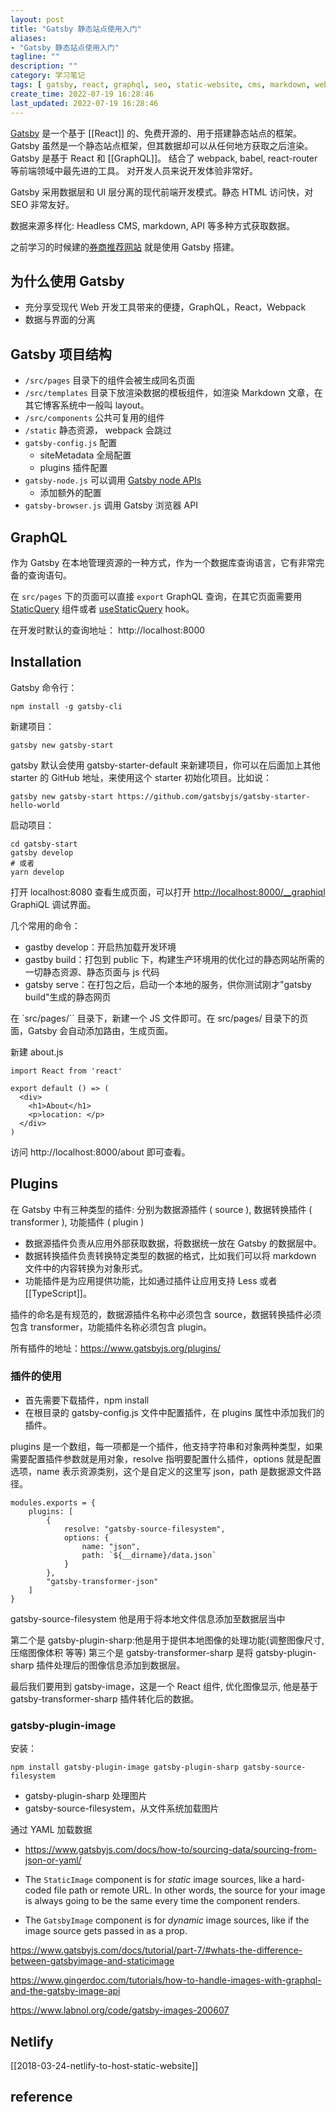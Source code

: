 ```yaml
---
layout: post
title: "Gatsby 静态站点使用入门"
aliases:
- "Gatsby 静态站点使用入门"
tagline: ""
description: ""
category: 学习笔记
tags: [ gatsby, react, graphql, seo, static-website, cms, markdown, webpack ]
create_time: 2022-07-19 16:28:46
last_updated: 2022-07-19 16:28:46
---
```


[Gatsby](https://www.gatsbyjs.com/) 是一个基于 [[React]] 的、免费开源的、用于搭建静态站点的框架。Gatsby 虽然是一个静态站点框架，但其数据却可以从任何地方获取之后渲染。
Gatsby 是基于 React 和 [[GraphQL]]。 结合了 webpack, babel, react-router 等前端领域中最先进的工具。 对开发人员来说开发体验非常好。

Gatsby 采用数据层和 UI 层分离的现代前端开发模式。静态 HTML 访问快，对 SEO 非常友好。

数据来源多样化: Headless CMS, markdown, API 等多种方式获取数据。

之前学习的时候建的[券商推荐网站](https://broker.einverne.info/) 就是使用 Gatsby 搭建。

## 为什么使用 Gatsby

- 充分享受现代 Web 开发工具带来的便捷，GraphQL，React，Webpack
- 数据与界面的分离

## Gatsby 项目结构

- `/src/pages` 目录下的组件会被生成同名页面
- `/src/templates` 目录下放渲染数据的模板组件，如渲染 Markdown 文章，在其它博客系统中一般叫 layout。
- `/src/components` 公共可复用的组件
- `/static` 静态资源， webpack 会跳过
- `gatsby-config.js` 配置
  - siteMetadata 全局配置
  - plugins 插件配置
- `gatsby-node.js` 可以调用 [Gatsby node APIs](https://www.gatsbyjs.org/docs/node-apis/)
  - 添加额外的配置
- `gatsby-browser.js` 调用 Gatsby 浏览器 API

## GraphQL

作为 Gatsby 在本地管理资源的一种方式，作为一个数据库查询语言，它有非常完备的查询语句。

在 `src/pages` 下的页面可以直接 `export` GraphQL 查询，在其它页面需要用 [StaticQuery](https://www.gatsbyjs.org/docs/static-query/) 组件或者 [useStaticQuery](https://www.gatsbyjs.org/docs/use-static-query/) hook。

在开发时默认的查询地址： http://localhost:8000

## Installation

Gatsby 命令行：

    npm install -g gatsby-cli

新建项目：

    gatsby new gatsby-start

gatsby 默认会使用 gatsby-starter-default 来新建项目，你可以在后面加上其他 starter 的 GitHub 地址，来使用这个 starter 初始化项目。比如说：

    gatsby new gatsby-start https://github.com/gatsbyjs/gatsby-starter-hello-world

启动项目：

    cd gatsby-start
    gatsby develop
    # 或者
    yarn develop

打开 localhost:8080 查看生成页面，可以打开 <http://localhost:8000/__graphiql> GraphiQL 调试界面。

几个常用的命令：

- gastby develop：开启热加载开发环境
- gastby build：打包到 public 下，构建生产环境用的优化过的静态网站所需的一切静态资源、静态页面与 js 代码
- gatsby serve：在打包之后，启动一个本地的服务，供你测试刚才"gatsby build"生成的静态网页

在 `src/pages/`` 目录下，新建一个 JS 文件即可。在 src/pages/ 目录下的页面，Gatsby 会自动添加路由，生成页面。

新建 about.js

```
import React from 'react'

export default () => (
  <div>
    <h1>About</h1>
    <p>location: </p>
  </div>
)
```

访问 http://localhost:8000/about 即可查看。

## Plugins

在 Gatsby 中有三种类型的插件: 分别为数据源插件 ( source ), 数据转换插件 ( transformer ), 功能插件 ( plugin )

- 数据源插件负责从应用外部获取数据，将数据统一放在 Gatsby 的数据层中。
- 数据转换插件负责转换特定类型的数据的格式，比如我们可以将 markdown 文件中的内容转换为对象形式。
- 功能插件是为应用提供功能，比如通过插件让应用支持 Less 或者 [[TypeScript]]。

插件的命名是有规范的，数据源插件名称中必须包含 source，数据转换插件必须包含 transformer，功能插件名称必须包含 plugin。

所有插件的地址：<https://www.gatsbyjs.org/plugins/>

### 插件的使用

- 首先需要下载插件，npm install
- 在根目录的 gatsby-config.js 文件中配置插件，在 plugins 属性中添加我们的插件。

plugins 是一个数组，每一项都是一个插件，他支持字符串和对象两种类型，如果需要配置插件参数就是用对象，resolve 指明要配置什么插件，options 就是配置选项，name 表示资源类别，这个是自定义的这里写 json，path 是数据源文件路径。

```
modules.exports = {
    plugins: [
        {
            resolve: "gatsby-source-filesystem",
            options: {
                name: "json",
                path: `${__dirname}/data.json`
            }
        },
        "gatsby-transformer-json"
    ]
}
```

gatsby-source-filesystem 他是用于将本地文件信息添加至数据层当中

第二个是 gatsby-plugin-sharp:他是用于提供本地图像的处理功能(调整图像尺寸, 压缩图像体积 等等)
第三个是 gatsby-transformer-sharp 是将 gatsby-plugin-sharp 插件处理后的图像信息添加到数据层。

最后我们要用到 gatsby-image，这是一个 React 组件, 优化图像显示, 他是基于 gatsby-transformer-sharp 插件转化后的数据。

### gatsby-plugin-image

安装：

    npm install gatsby-plugin-image gatsby-plugin-sharp gatsby-source-filesystem

- gatsby-plugin-sharp 处理图片
- gatsby-source-filesystem，从文件系统加载图片

通过 YAML 加载数据

- <https://www.gatsbyjs.com/docs/how-to/sourcing-data/sourcing-from-json-or-yaml/>

- The `StaticImage` component is for _static_ image sources, like a hard-coded file path or remote URL. In other words, the source for your image is always going to be the same every time the component renders.
- The `GatsbyImage` component is for _dynamic_ image sources, like if the image source gets passed in as a prop.

https://www.gatsbyjs.com/docs/tutorial/part-7/#whats-the-difference-between-gatsbyimage-and-staticimage

https://www.gingerdoc.com/tutorials/how-to-handle-images-with-graphql-and-the-gatsby-image-api

https://www.labnol.org/code/gatsby-images-200607

## Netlify

[[2018-03-24-netlify-to-host-static-website]]

## reference
